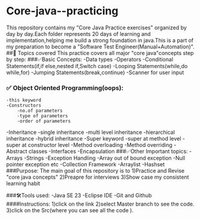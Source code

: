 # Core-java--practicing
 This repository contains my "Core Java Practice exercises" organized by day by day.Each folder represents 20 days of learning and implementation,helping me build a strong foundation in java.This is a part of my preparation to become a "Software Test Engineer(Manual+Automation)".
 ##📁 Topics covered
 This practice covers all major "core java"concepts step by step:
 ###✅Basic Concepts:
   -Data types
   -Operators
   -Conditional Statements(if,if else,nested if,Switch case)
   -Looping Statements(while,do while,for)
   -Jumping Statements(break,continue)
   -Scanner for user input
 ### ✅ Object Oriented Programming(oops): 
    -this keyword
    -Constructors
        -no.of parameters
        -type of parameters
        -order of parameters
   -Inheritance
       -single inheritance
       -multi level inheritance
       -hierarchical inheritance
       -hybrid inheritance
   -Super keyword
       -super at method level
       -super at constructor level
   -Method overloading
   -Method overriding
   -Abstract classes
   -Interfaces
   -Encapsulation
 ###✅Other Important topics:
     -Arrays
     -Strings
     -Exception Handling
         -Array out of bound exception
         -Null pointer exception etc
     -Collection Framework
         -Arraylist
         -Hashset
 ###Purpose:
 The main goal of this repository is to
 1)Practice and Revise "core java concepts"
 2)Preapre for interviews
 3)Show case my consistent learning habit

 ###🛠Tools used:
   -Java SE 23
   -Eclipse IDE
   -Git and Github
 ####Instructions:
 1)click on the link
 2)select Master branch to see the code.
 3)click on the Src(where you can see all the code ).
 

